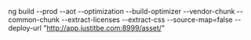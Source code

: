 ng build --prod --aot --optimization --build-optimizer --vendor-chunk --common-chunk --extract-licenses --extract-css --source-map=false --deploy-url "http://app.justitbe.com:8999/asset/"
